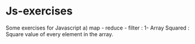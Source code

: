 # Js-exercises
Some exercises for Javascript
a) map - reduce - filter :
  1- Array Squared : Square value of every element in the array.
  
